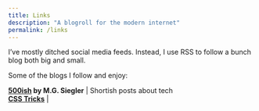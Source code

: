 ```yaml
---
title: Links
description: "A blogroll for the modern internet"
permalink: /links
--- 
```


<style> 
	ul {
		padding-left: 0;
		list-style-type: none;
	}
</style>

I’ve mostly ditched social media feeds. Instead, I use RSS to follow a bunch blog both big and small. 

Some of the blogs I follow and enjoy: 

- **[500ish](https://500ish.com) by M.G. Siegler** \| Shortish posts about tech
- **[CSS Tricks](https://css-tricks.com)** \| 
